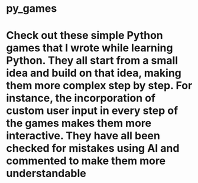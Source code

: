 # py_games
# Check out these simple Python games that I wrote while learning Python. They all start from a small idea and build on that idea, making them more complex step by step. For instance, the incorporation of custom user input in every step of the games makes them more interactive. They have all been checked for mistakes using AI and commented to make them more understandable
